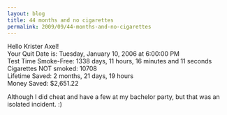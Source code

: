 ```yaml
---
layout: blog
title: 44 months and no cigarettes
permalink: 2009/09/44-months-and-no-cigarettes
---
```


<p>Hello Krister Axel!<br />
Your Quit Date is: Tuesday, January 10, 2006 at 6:00:00 PM<br />
Test Time Smoke-Free: 1338 days, 11 hours, 16 minutes and 11 seconds<br />
Cigarettes NOT smoked: 10708<br />
Lifetime Saved: 2 months, 21 days, 19 hours<br />
Money Saved: $2,651.22</p>
<p>Although I did cheat and have a few at my bachelor party, but that was an isolated incident. :)</p>

